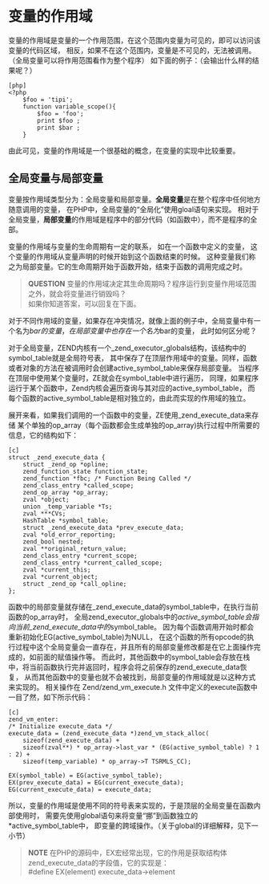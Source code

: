 # 变量的作用域

变量的作用域是变量的一个作用范围，在这个范围内变量为可见的，即可以访问该变量的代码区域，
相反，如果不在这个范围内，变量是不可见的，无法被调用。
（全局变量可以将作用范围看作为整个程序）
如下面的例子：（会输出什么样的结果呢？）

	[php]
	<?php
		$foo = 'tipi';
		function variable_scope(){
			$foo = 'foo';
			print $foo ;
			print $bar ;
		}
		

由此可见，变量的作用域是一个很基础的概念，在变量的实现中比较重要。

## 全局变量与局部变量

变量按作用域类型分为：全局变量和局部变量。**全局变量**是在整个程序中任何地方随意调用的变量，
在PHP中，全局变量的“全局化”使用gloal语句来实现。
相对于全局变量，**局部变量**的作用域是程序中的部分代码（如函数中），而不是程序的全部。

变量的作用域与变量的生命周期有一定的联系，
如在一个函数中定义的变量，
这个变量的作用域从变量声明的时候开始到这个函数结束的时候。
这种变量我们称之为局部变量。它的生命周期开始于函数开始，结束于函数的调用完成之时。


>**QUESTION**
>变量的作用域决定其生命周期吗？程序运行到变量作用域范围之外，就会将变量进行销毁吗？        
>如果你知道答案，可以回复在下面。

对于不同作用域的变量，如果存在冲突情况，就像上面的例子中，全局变量中有一个名为$bar的变量，
在局部变量中也存在一个名为$bar的变量，
此时如何区分呢？

对于全局变量，ZEND内核有一个_zend_executor_globals结构，该结构中的symbol_table就是全局符号表，
其中保存了在顶层作用域中的变量。同样，函数或者对象的方法在被调用时会创建active_symbol_table来保存局部变量。
当程序在顶层中使用某个变量时，ZE就会在symbol_table中进行遍历，
同理，如果程序运行于某个函数中，Zend内核会遍历查询与其对应的active_symbol_table，
而每个函数的active_symbol_table是相对独立的，由此而实现的作用域的独立。

展开来看，如果我们调用的一个函数中的变量，ZE使用_zend_execute_data来存储
某个单独的op_array（每个函数都会生成单独的op_array)执行过程中所需要的信息，它的结构如下：

	[c]
	struct _zend_execute_data {
		struct _zend_op *opline;
		zend_function_state function_state;
		zend_function *fbc; /* Function Being Called */
		zend_class_entry *called_scope;
		zend_op_array *op_array;
		zval *object;
		union _temp_variable *Ts;
		zval ***CVs;
		HashTable *symbol_table;
		struct _zend_execute_data *prev_execute_data;
		zval *old_error_reporting;
		zend_bool nested;
		zval **original_return_value;
		zend_class_entry *current_scope;
		zend_class_entry *current_called_scope;
		zval *current_this;
		zval *current_object;
		struct _zend_op *call_opline;
	};

函数中的局部变量就存储在_zend_execute_data的symbol_table中，在执行当前函数的op_array时，
全局zend_executor_globals中的*active_symbol_table会指向当前_zend_execute_data中的*symbol_table。
因为每个函数调用开始时都会重新初始化EG(active_symbol_table)为NULL，
在这个函数的所有opcode的执行过程中这个全局变量会一直存在，并且所有的局部变量修改都是在它上面操作完成的，如前面的赋值操作等。
而此时，其他函数中的symbol_table会存放在栈中，将当前函数执行完并返回时，程序会将之前保存的zend_execute_data恢复，
从而其他函数中的变量也就不会被找到，局部变量的作用域就是以这种方式来实现的。
相关操作在 Zend/zend_vm_execute.h 文件中定义的execute函数中一目了然，如下所示代码：

    [c]
    zend_vm_enter:
	/* Initialize execute_data */
	execute_data = (zend_execute_data *)zend_vm_stack_alloc(
		sizeof(zend_execute_data) +
		sizeof(zval**) * op_array->last_var * (EG(active_symbol_table) ? 1 : 2) +
		sizeof(temp_variable) * op_array->T TSRMLS_CC);

    EX(symbol_table) = EG(active_symbol_table);
	EX(prev_execute_data) = EG(current_execute_data);
	EG(current_execute_data) = execute_data;
所以，变量的作用域是使用不同的符号表来实现的，于是顶层的全局变量在函数内部使用时，
需要先使用global语句来将变量“挪”到函数独立的*active_symbol_table中，
即变量的跨域操作。（关于global的详细解释，见下一小节）

>**NOTE**
>在PHP的源码中，EX宏经常出现，它的作用是获取结构体zend_execute_data的字段值，它的实现是：        
>#define EX(element) execute_data->element

